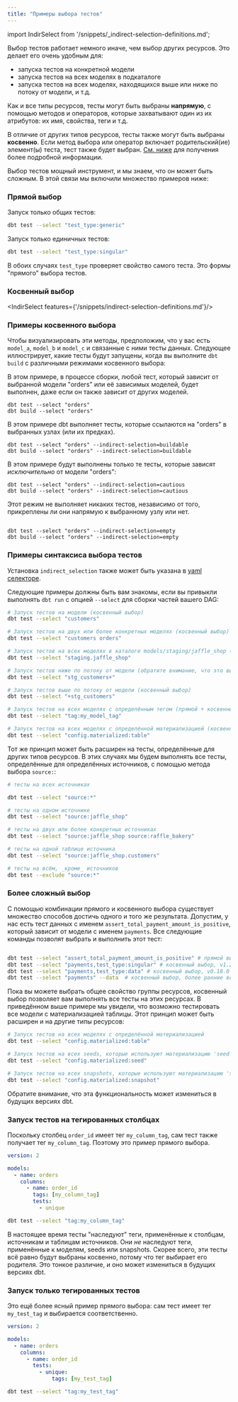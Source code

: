 ```yaml
---
title: "Примеры выбора тестов"
---
```


import IndirSelect from '/snippets/_indirect-selection-definitions.md';

Выбор тестов работает немного иначе, чем выбор других ресурсов. Это делает его очень удобным для:
* запуска тестов на конкретной модели
* запуска тестов на всех моделях в подкаталоге
* запуска тестов на всех моделях, находящихся выше или ниже по потоку от модели, и т.д.

Как и все типы ресурсов, тесты могут быть выбраны **напрямую**, с помощью методов и операторов, которые захватывают один из их атрибутов: их имя, свойства, теги и т.д.

В отличие от других типов ресурсов, тесты также могут быть выбраны **косвенно**. Если метод выбора или оператор включает родительский(ие) элемент(ы) теста, тест также будет выбран. [См. ниже](#indirect-selection) для получения более подробной информации.

Выбор тестов мощный инструмент, и мы знаем, что он может быть сложным. В этой связи мы включили множество примеров ниже:

### Прямой выбор

Запуск только общих тестов:

```bash
dbt test --select "test_type:generic"
```

Запуск только единичных тестов:

```bash
dbt test --select "test_type:singular"
```

В обоих случаях `test_type` проверяет свойство самого теста. Это формы "прямого" выбора тестов.

### Косвенный выбор

<IndirSelect features={'/snippets/indirect-selection-definitions.md'}/>

<!-- вкладки для режима eager, cautious, empty и buildable -->
<!-- Вкладки для 1.5+ -->

### Примеры косвенного выбора

Чтобы визуализировать эти методы, предположим, что у вас есть `model_a`, `model_b` и `model_c` и связанные с ними тесты данных. Следующее иллюстрирует, какие тесты будут запущены, когда вы выполните `dbt build` с различными режимами косвенного выбора:

<DocCarousel slidesPerView={1}>

<Lightbox src src="/img/docs/reference/indirect-selection-dbt-build.png" width="85%" title="dbt build" />

<Lightbox src src="/img/docs/reference/indirect-selection-eager.png" width="85%" title="Eager (по умолчанию)"/>

<Lightbox src src="/img/docs/reference/indirect-selection-buildable.png" width="85%" title="Buildable"/>

<Lightbox src src="/img/docs/reference/indirect-selection-cautious.png" width="85%" title="Cautious"/>

<Lightbox src src="/img/docs/reference/indirect-selection-empty.png" width="85%" title="Empty"/>

</DocCarousel>

<Tabs queryString="indirect-selection-mode">
<TabItem value="eager" label="Режим Eager (по умолчанию)">

В этом примере, в процессе сборки, любой тест, который зависит от выбранной модели "orders" или её зависимых моделей, будет выполнен, даже если он также зависит от других моделей.

```shell
dbt test --select "orders"
dbt build --select "orders"
```

</TabItem>

<TabItem value="buildable" label="Режим Buildable">

В этом примере dbt выполняет тесты, которые ссылаются на "orders" в выбранных узлах (или их предках).

```shell
dbt test --select "orders" --indirect-selection=buildable
dbt build --select "orders" --indirect-selection=buildable
```

</TabItem>

<TabItem value="cautious" label="Режим Cautious">

В этом примере будут выполнены только те тесты, которые зависят _исключительно_ от модели "orders":

```shell
dbt test --select "orders" --indirect-selection=cautious
dbt build --select "orders" --indirect-selection=cautious

```

</TabItem>

<TabItem value="empty" label="Режим Empty">

Этот режим не выполняет никаких тестов, независимо от того, прикреплены ли они напрямую к выбранному узлу или нет.

```shell

dbt test --select "orders" --indirect-selection=empty
dbt build --select "orders" --indirect-selection=empty

```

</TabItem>

</Tabs>

<!-- Конец вкладок для режима eager, cautious, buildable и empty -->

### Примеры синтаксиса выбора тестов

Установка `indirect_selection` также может быть указана в [yaml селекторе](/reference/node-selection/yaml-selectors#indirect-selection).

Следующие примеры должны быть вам знакомы, если вы привыкли выполнять `dbt run` с опцией `--select` для сборки частей вашего DAG:

```bash
# Запуск тестов на модели (косвенный выбор)
dbt test --select "customers"

# Запуск тестов на двух или более конкретных моделях (косвенный выбор)
dbt test --select "customers orders"

# Запуск тестов на всех моделях в каталоге models/staging/jaffle_shop (косвенный выбор)
dbt test --select "staging.jaffle_shop"

# Запуск тестов ниже по потоку от модели (обратите внимание, что это выберет эти тесты напрямую!)
dbt test --select "stg_customers+"

# Запуск тестов выше по потоку от модели (косвенный выбор)
dbt test --select "+stg_customers"

# Запуск тестов на всех моделях с определённым тегом (прямой + косвенный)
dbt test --select "tag:my_model_tag"

# Запуск тестов на всех моделях с определённой материализацией (косвенный выбор)
dbt test --select "config.materialized:table"

```

Тот же принцип может быть расширен на тесты, определённые для других типов ресурсов. В этих случаях мы будем выполнять все тесты, определённые для определённых источников, с помощью метода выбора `source:`:

```bash
# тесты на всех источниках

dbt test --select "source:*"

# тесты на одном источнике
dbt test --select "source:jaffle_shop"

# тесты на двух или более конкретных источниках
dbt test --select "source:jaffle_shop source:raffle_bakery"

# тесты на одной таблице источника
dbt test --select "source:jaffle_shop.customers"

# тесты на всём, _кроме_ источников
dbt test --exclude "source:*"
```

### Более сложный выбор

С помощью комбинации прямого и косвенного выбора существует множество способов достичь одного и того же результата. Допустим, у нас есть тест данных с именем `assert_total_payment_amount_is_positive`, который зависит от модели с именем `payments`. Все следующие команды позволят выбрать и выполнить этот тест:

```bash

dbt test --select "assert_total_payment_amount_is_positive" # прямой выбор теста по имени
dbt test --select "payments,test_type:singular" # косвенный выбор, v1.2
dbt test --select "payments,test_type:data" # косвенный выбор, v0.18.0
dbt test --select "payments" --data  # косвенный выбор, более ранние версии

```

Пока вы можете выбрать общее свойство группы ресурсов, косвенный выбор позволяет вам выполнять все тесты на этих ресурсах. В приведённом выше примере мы увидели, что возможно тестировать все модели с материализацией таблицы. Этот принцип может быть расширен и на другие типы ресурсов:

```bash
# Запуск тестов на всех моделях с определённой материализацией
dbt test --select "config.materialized:table"

# Запуск тестов на всех seeds, которые используют материализацию 'seed'
dbt test --select "config.materialized:seed"

# Запуск тестов на всех snapshots, которые используют материализацию 'snapshot'
dbt test --select "config.materialized:snapshot"

```

Обратите внимание, что эта функциональность может измениться в будущих версиях dbt.

### Запуск тестов на тегированных столбцах

Поскольку столбец `order_id` имеет тег `my_column_tag`, сам тест также получает тег `my_column_tag`. Поэтому это пример прямого выбора.

<File name='models/<filename>.yml'>

```yml
version: 2

models:
  - name: orders
    columns:
      - name: order_id
        tags: [my_column_tag]
        tests:
          - unique

```

</File>

```bash
dbt test --select "tag:my_column_tag"

```

В настоящее время тесты "наследуют" теги, применённые к столбцам, источникам и таблицам источников. Они _не_ наследуют теги, применённые к моделям, seeds или snapshots. Скорее всего, эти тесты всё равно будут выбраны косвенно, потому что тег выбирает его родителя. Это тонкое различие, и оно может измениться в будущих версиях dbt.

### Запуск только тегированных тестов

Это ещё более ясный пример прямого выбора: сам тест имеет тег `my_test_tag` и выбирается соответственно.

<File name='models/<filename>.yml'>

```yml
version: 2

models:
  - name: orders
    columns:
      - name: order_id
        tests:
          - unique:
              tags: [my_test_tag]

```

</File>

```bash
dbt test --select "tag:my_test_tag"

```